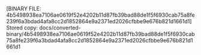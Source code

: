 [BINARY FILE: 4b5498938ea7106ae0619f52e4202b11d87fb39bad88de1f5f6930cab75a8fe239f6a3bdad4afa8cc2d1852864e9a2371ed2026cfbbe9e676b821d1661d1]
Stored copy: docs/converted-binary/4b5498938ea7106ae0619f52e4202b11d87fb39bad88de1f5f6930cab75a8fe239f6a3bdad4afa8cc2d1852864e9a2371ed2026cfbbe9e676b821d1661d1
